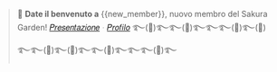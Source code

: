 > 👋 **Date il benvenuto a** {{new_member}}, nuovo membro del Sakura Garden!
> [𝑃𝑟𝑒𝑠𝑒𝑛𝑡𝑎𝑧𝑖𝑜𝑛𝑒]({{presentation_url}})ᆞ[𝑃𝑟𝑜𝑓𝑖𝑙𝑜](https://discord.com/users/{{user_id}})
࿐(🌸)࿐࿐(🌿)࿐࿐࿐(🌸)࿐(🌿)࿐࿐(🌸)࿐(🌸)࿐࿐(🌿)࿐࿐࿐(🌸)࿐ 

